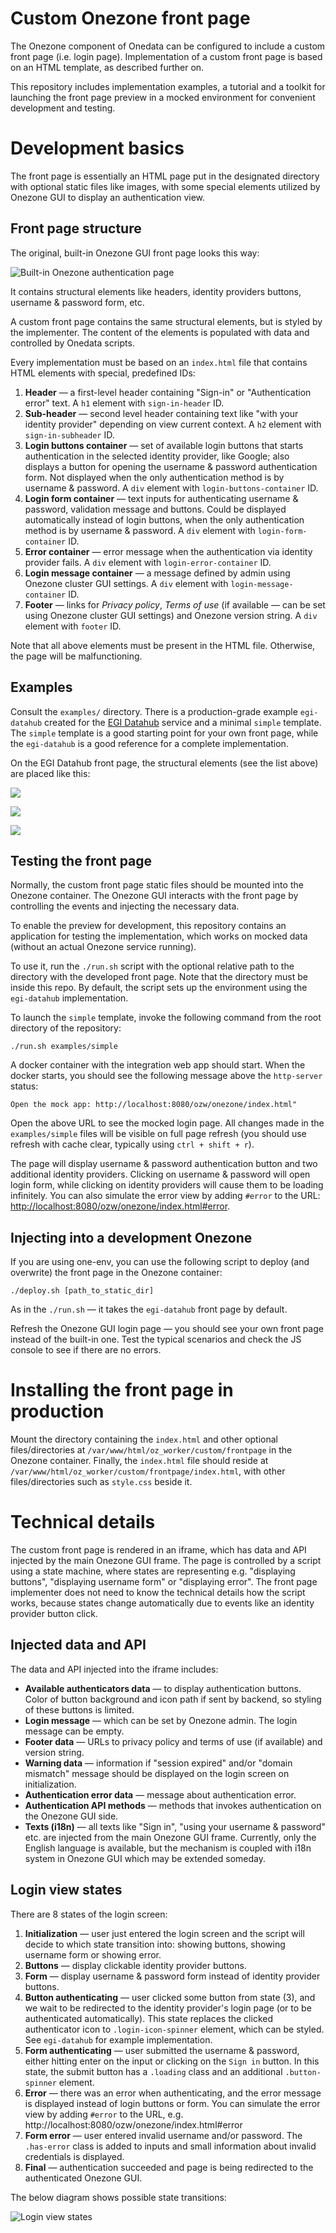 # Custom Onezone front page

The Onezone component of Onedata can be configured to include a custom front page (i.e.
login page). Implementation of a custom front page is based on an HTML template, as
described further on. 

This repository includes implementation examples, a tutorial and a toolkit for launching
the front page preview in a mocked environment for convenient development and testing.

# Development basics

The front page is essentially an HTML page put in the designated directory with optional
static files like images, with some special elements utilized by Onezone GUI to display an
authentication view.

## Front page structure

The original, built-in Onezone GUI front page looks this way:

![Built-in Onezone authentication page](docs/original-buttons.png)

It contains structural elements like headers, identity providers buttons, username &
password form, etc.

A custom front page contains the same structural elements, but is styled by the
implementer. The content of the elements is populated with data and controlled by Onedata
scripts. 

Every implementation must be based on an `index.html` file that contains HTML elements
with special, predefined IDs:

1. **Header** — a first-level header containing "Sign-in" or "Authentication error" text.
   A `h1` element with `sign-in-header` ID.
2. **Sub-header** — second level header containing text like "with your identity provider"
   depending on view current context. A `h2` element with `sign-in-subheader` ID.
3. **Login buttons container** — set of available login buttons that starts authentication
   in the selected identity provider, like Google; also displays a button for opening the
   username & password authentication form. Not displayed when the only authentication
   method is by username & password. A `div` element with `login-buttons-container` ID.
4. **Login form container** — text inputs for authenticating username & password,
   validation message and buttons. Could be displayed automatically instead of login
   buttons, when the only authentication method is by username & password. A `div` element
   with `login-form-container` ID.
5. **Error container** — error message when the authentication via identity provider
   fails. A `div` element with `login-error-container` ID.
6. **Login message container** — a message defined by admin using Onezone cluster GUI
   settings. A `div` element with `login-message-container` ID.
7. **Footer** — links for _Privacy policy_, _Terms of use_ (if available — can be set
   using Onezone cluster GUI settings) and Onezone version string. A `div` element with
   `footer` ID.

Note that all above elements must be present in the HTML file. Otherwise, the page will be
malfunctioning.

## Examples

Consult the `examples/` directory. There is a production-grade example `egi-datahub`
created for the [EGI Datahub](https://datahub.egi.eu) service and a minimal `simple`
template. The `simple` template is a good starting point for your own front page, while
the `egi-datahub` is a good reference for a complete implementation.

On the EGI Datahub front page, the structural elements (see the list above) are placed
like this:

![](docs/egi-example-buttons.png)

![](docs/egi-example-form.png)

![](docs/egi-example-error.png)


## Testing the front page

Normally, the custom front page static files should be mounted into the Onezone container.
The Onezone GUI interacts with the front page by controlling the events and injecting the
necessary data.

To enable the preview for development, this repository contains an application for testing
the implementation, which works on mocked data (without an actual Onezone service
running).

To use it, run the `./run.sh` script with the optional relative path to the directory with
the developed front page. Note that the directory must be inside this repo. By default,
the script sets up the environment using the `egi-datahub` implementation.

To launch the `simple` template, invoke the following command from the root directory of
the repository:

```shell
./run.sh examples/simple
```

A docker container with the integration web app should start. When the docker starts, you
should see the following message above the `http-server` status:

```
Open the mock app: http://localhost:8080/ozw/onezone/index.html"
```

Open the above URL to see the mocked login page. All changes made in the `examples/simple`
files will be visible on full page refresh (you should use refresh with cache clear,
typically using `ctrl + shift + r`).

The page will display username & password authentication button and two additional
identity providers. Clicking on username & password will open login form, while clicking
on identity providers will cause them to be loading infinitely. You can also simulate the
error view by adding `#error` to the URL:
<http://localhost:8080/ozw/onezone/index.html#error>.

## Injecting into a development Onezone

If you are using one-env, you can use the following script to deploy (and overwrite) the
front page in the Onezone container:

```shell
./deploy.sh [path_to_static_dir]
```

As in the `./run.sh` — it takes the `egi-datahub` front page by default.

Refresh the Onezone GUI login page — you should see your own front page instead of the
built-in one. Test the typical scenarios and check the JS console to see if there are no
errors.

# Installing the front page in production

Mount the directory containing the `index.html` and other optional files/directories at
`/var/www/html/oz_worker/custom/frontpage` in the Onezone container. Finally, the
`index.html` file should reside at `/var/www/html/oz_worker/custom/frontpage/index.html`,
with other files/directories such as `style.css` beside it.

# Technical details

The custom front page is rendered in an iframe, which has data and API injected by the
main Onezone GUI frame. The page is controlled by a script using a state machine, where
states are representing e.g. "displaying buttons", "displaying username form" or
"displaying error". The front page implementer does not need to know the technical details
how the script works, because states change automatically due to events like an identity
provider button click.

## Injected data and API

The data and API injected into the iframe includes:

- **Available authenticators data** — to display authentication buttons. Color of button
  background and icon path if sent by backend, so styling of these buttons is limited.
- **Login message** — which can be set by Onezone admin. The login message can be empty.
- **Footer data** — URLs to privacy policy and terms of use (if available) and version
  string.
- **Warning data** — information if "session expired" and/or "domain mismatch" message
  should be displayed on the login screen on initialization.
- **Authentication error data** — message about authentication error.
- **Authentication API methods** — methods that invokes authentication on the Onezone GUI
  side.
- **Texts (i18n)** — all texts like "Sign in", "using your username & password" etc. are
  injected from the main Onezone GUI frame. Currently, only the English language is
  available, but the mechanism is coupled with i18n system in Onezone GUI which may be
  extended someday.

## Login view states

There are 8 states of the login screen:

1. **Initialization** — user just entered the login screen and the script will decide to
   which state transition into: showing buttons, showing username form or showing error.
2. **Buttons** — display clickable identity provider buttons.
3. **Form** — display username & password form instead of identity provider buttons.
4. **Button authenticating** — user clicked some button from state (3), and we wait to be
   redirected to the identity provider's login page (or to be authenticated
   automatically). This state replaces the clicked authenticator icon to
   `.login-icon-spinner` element, which can be styled. See `egi-datahub` for example
   implementation.
5. **Form authenticating** — user submitted the username & password, either hitting enter
   on the input or clicking on the `Sign in` button. In this state, the submit button has
   a `.loading` class and an additional `.button-spinner` element.
6. **Error** — there was an error when authenticating, and the error message is displayed
   instead of login buttons or form. You can simulate the error view by adding `#error` to
   the URL, e.g. http://localhost:8080/ozw/onezone/index.html#error
7. **Form error** — user entered invalid username and/or password. The `.has-error` class
   is added to inputs and small information about invalid credentials is displayed.
8. **Final** — authentication succeeded and page is being redirected to the authenticated
   Onezone GUI.

The below diagram shows possible state transitions:

![Login view states](docs/states.svg)